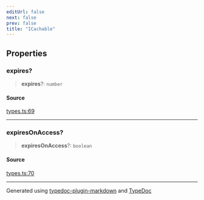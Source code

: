 ```yaml
---
editUrl: false
next: false
prev: false
title: "ICachable"
---
```


## Properties

### expires?

> **expires**?: `number`

#### Source

[types.ts:69](https://github.com/fostertheweb/spotify-web-sdk/blob/eb6b780/src/types.ts#L69)

***

### expiresOnAccess?

> **expiresOnAccess**?: `boolean`

#### Source

[types.ts:70](https://github.com/fostertheweb/spotify-web-sdk/blob/eb6b780/src/types.ts#L70)

***

Generated using [typedoc-plugin-markdown](https://www.npmjs.com/package/typedoc-plugin-markdown) and [TypeDoc](https://typedoc.org/)
